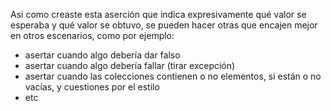Asi como creaste esta aserción que indica expresivamente qué valor se esperaba y qué valor se obtuvo, se pueden hacer otras que encajen mejor en otros escenarios, como por ejemplo: 

* asertar cuando algo debería dar falso
* asertar cuando algo debería fallar (tirar excepción)
* asertar cuando las colecciones contienen o no elementos, si están o no vacías, y cuestiones por el estilo
* etc

